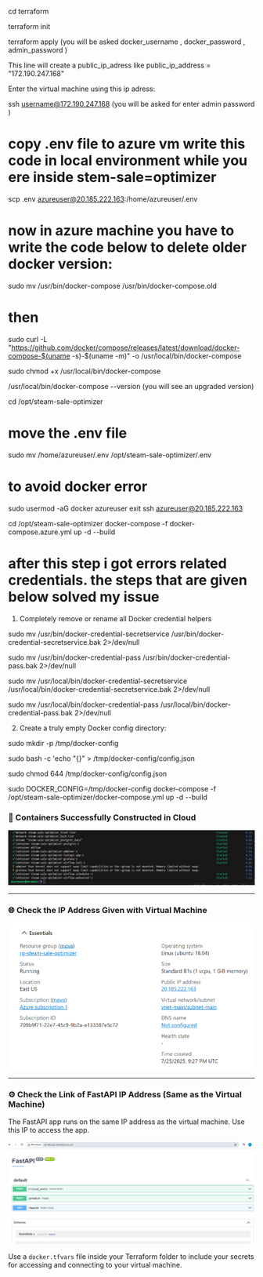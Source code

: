 

cd terraform

terraform init

terraform apply (you will be asked docker_username , docker_password , admin_password )

This line will create a public_ip_adress like public_ip_address = "172.190.247.168" 

Enter the virtual machine using this ip adress: 


ssh username@172.190.247.168 (you will be asked for enter admin password )

# copy .env file to azure vm write this code in local environment while you ere inside stem-sale=optimizer

scp .env azureuser@20.185.222.163:/home/azureuser/.env

# now in azure machine you have to write the code below to delete older docker version:

 sudo mv /usr/bin/docker-compose /usr/bin/docker-compose.old

# then

 sudo curl -L "https://github.com/docker/compose/releases/latest/download/docker-compose-$(uname -s)-$(uname -m)" -o /usr/local/bin/docker-compose

sudo chmod +x /usr/local/bin/docker-compose

 /usr/local/bin/docker-compose --version (you will see an upgraded version)

 cd /opt/steam-sale-optimizer

# move the .env file 

sudo mv /home/azureuser/.env /opt/steam-sale-optimizer/.env

# to avoid docker error
sudo usermod -aG docker azureuser
exit
ssh azureuser@20.185.222.163

cd /opt/steam-sale-optimizer
docker-compose -f docker-compose.azure.yml up -d --build
# after this step i got errors related credentials. the steps that are given below solved my issue


1. Completely remove or rename all Docker credential helpers
   
sudo mv /usr/bin/docker-credential-secretservice /usr/bin/docker-credential-secretservice.bak 2>/dev/null

sudo mv /usr/bin/docker-credential-pass /usr/bin/docker-credential-pass.bak 2>/dev/null

sudo mv /usr/local/bin/docker-credential-secretservice /usr/local/bin/docker-credential-secretservice.bak 2>/dev/null

sudo mv /usr/local/bin/docker-credential-pass /usr/local/bin/docker-credential-pass.bak 2>/dev/null

2. Create a truly empty Docker config directory:
   
sudo mkdir -p /tmp/docker-config

sudo bash -c 'echo "{}" > /tmp/docker-config/config.json

sudo chmod 644 /tmp/docker-config/config.json

sudo DOCKER_CONFIG=/tmp/docker-config docker-compose -f /opt/steam-sale-optimizer/docker-compose.yml up -d --build

### 🚀 Containers Successfully Constructed in Cloud


![VM IP Address](https://github.com/f-kuzey-edes-huyal/steam-sale-optimizer/blob/main/figures/containers_in_azure_vm.png)

---

### 🌐 Check the IP Address Given with Virtual Machine

![VM IP Address](https://github.com/f-kuzey-edes-huyal/steam-sale-optimizer/blob/main/figures/virtual_machine_ip.png)

---

### ⚙️ Check the Link of FastAPI IP Address (Same as the Virtual Machine)

The FastAPI app runs on the same IP address as the virtual machine. Use this IP to access the app.

![FastAPI with Terraform](https://github.com/f-kuzey-edes-huyal/steam-sale-optimizer/blob/main/figures/fastapi_container_with_terraform.png)


Use a ```docker.tfvars``` file inside your Terraform folder to include your secrets for accessing and connecting to your virtual machine.
